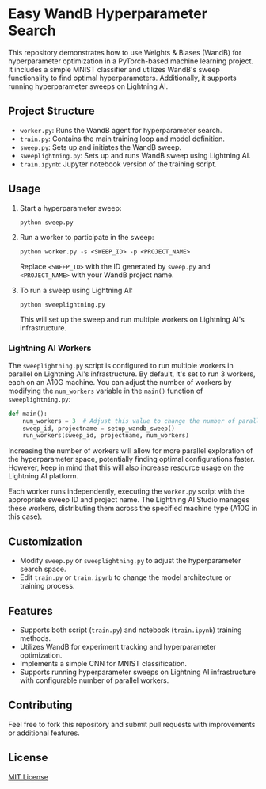 # Easy WandB Hyperparameter Search

This repository demonstrates how to use Weights & Biases (WandB) for hyperparameter optimization in a PyTorch-based machine learning project. It includes a simple MNIST classifier and utilizes WandB's sweep functionality to find optimal hyperparameters. Additionally, it supports running hyperparameter sweeps on Lightning AI.

## Project Structure

- `worker.py`: Runs the WandB agent for hyperparameter search.
- `train.py`: Contains the main training loop and model definition.
- `sweep.py`: Sets up and initiates the WandB sweep.
- `sweeplightning.py`: Sets up and runs WandB sweep using Lightning AI.
- `train.ipynb`: Jupyter notebook version of the training script.

## Usage

1. Start a hyperparameter sweep:
   ```
   python sweep.py
   ```

2. Run a worker to participate in the sweep:
   ```
   python worker.py -s <SWEEP_ID> -p <PROJECT_NAME>
   ```

   Replace `<SWEEP_ID>` with the ID generated by `sweep.py` and `<PROJECT_NAME>` with your WandB project name.

3. To run a sweep using Lightning AI:
   ```
   python sweeplightning.py
   ```

   This will set up the sweep and run multiple workers on Lightning AI's infrastructure.

### Lightning AI Workers

The `sweeplightning.py` script is configured to run multiple workers in parallel on Lightning AI's infrastructure. By default, it's set to run 3 workers, each on an A10G machine. You can adjust the number of workers by modifying the `num_workers` variable in the `main()` function of `sweeplightning.py`:

```python
def main():
    num_workers = 3  # Adjust this value to change the number of parallel workers
    sweep_id, projectname = setup_wandb_sweep()
    run_workers(sweep_id, projectname, num_workers)
```

Increasing the number of workers will allow for more parallel exploration of the hyperparameter space, potentially finding optimal configurations faster. However, keep in mind that this will also increase resource usage on the Lightning AI platform.

Each worker runs independently, executing the `worker.py` script with the appropriate sweep ID and project name. The Lightning AI Studio manages these workers, distributing them across the specified machine type (A10G in this case).

## Customization

- Modify `sweep.py` or `sweeplightning.py` to adjust the hyperparameter search space.
- Edit `train.py` or `train.ipynb` to change the model architecture or training process.

## Features

- Supports both script (`train.py`) and notebook (`train.ipynb`) training methods.
- Utilizes WandB for experiment tracking and hyperparameter optimization.
- Implements a simple CNN for MNIST classification.
- Supports running hyperparameter sweeps on Lightning AI infrastructure with configurable number of parallel workers.

## Contributing

Feel free to fork this repository and submit pull requests with improvements or additional features.

## License

[MIT License](https://opensource.org/licenses/MIT)